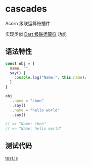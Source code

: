 # cascades
Acorn 级联运算符插件

实现类似 [Dart 级联运算符](http://suo.im/5EjOjK) 功能

## 语法特性
```js
const obj = {
  name: "",
  say() {
    console.log("Name:", this.name);
  }
}

obj
  ..name = "chen"
  ..say()
  ..name = "hello world"
  ..say()

// => "Name: chen"
// => "Name: hello world"
```

## 测试代码
[test.js](./test.js)
